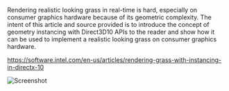 Rendering realistic looking grass in real-time is hard, especially on consumer graphics hardware because of its geometric complexity. The intent of this article and source provided is to introduce the concept of geometry instancing with Direct3D10 APIs to the reader and show how it can be used to implement a realistic looking grass on consumer graphics hardware.

https://software.intel.com/en-us/articles/rendering-grass-with-instancing-in-directx-10

![Screenshot](https://software.intel.com/sites/default/files/m/d/4/1/d/8/grass_figure3.jpg)
